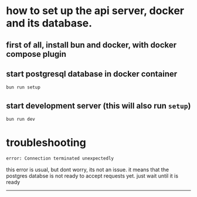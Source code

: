 # how to set up the api server, docker and its database.

## first of all, install bun and docker, with docker compose plugin

## start postgresql database in docker container

```bash
bun run setup
```

## start development server (this will also run `setup`)

```bash
bun run dev
```

# troubleshooting
```bash
error: Connection terminated unexpectedly
```
this error is usual, but dont worry, its not an issue. it means that the postgres databse is not ready to accept requests yet. just wait until it is ready

---
